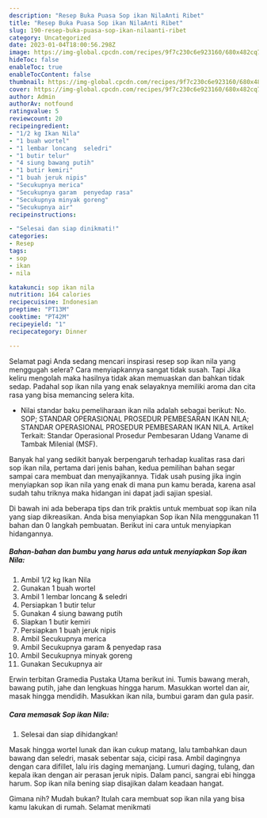 ```yaml
---
description: "Resep Buka Puasa Sop ikan NilaAnti Ribet"
title: "Resep Buka Puasa Sop ikan NilaAnti Ribet"
slug: 190-resep-buka-puasa-sop-ikan-nilaanti-ribet
category: Uncategorized
date: 2023-01-04T18:00:56.298Z
image: https://img-global.cpcdn.com/recipes/9f7c230c6e923160/680x482cq70/sop-ikan-nila-foto-resep-utama.jpg
hideToc: false
enableToc: true
enableTocContent: false
thumbnail: https://img-global.cpcdn.com/recipes/9f7c230c6e923160/680x482cq70/sop-ikan-nila-foto-resep-utama.jpg
cover: https://img-global.cpcdn.com/recipes/9f7c230c6e923160/680x482cq70/sop-ikan-nila-foto-resep-utama.jpg
author: Admin
authorAv: notfound
ratingvalue: 5
reviewcount: 20
recipeingredient:
- "1/2 kg Ikan Nila"
- "1 buah wortel"
- "1 lembar loncang  seledri"
- "1 butir telur"
- "4 siung bawang putih"
- "1 butir kemiri"
- "1 buah jeruk nipis"
- "Secukupnya merica"
- "Secukupnya garam  penyedap rasa"
- "Secukupnya minyak goreng"
- "Secukupnya air"
recipeinstructions:

- "Selesai dan siap dinikmati!"
categories:
- Resep
tags:
- sop
- ikan
- nila

katakunci: sop ikan nila 
nutrition: 164 calories
recipecuisine: Indonesian
preptime: "PT13M"
cooktime: "PT42M"
recipeyield: "1"
recipecategory: Dinner

---
```



Selamat pagi Anda sedang mencari inspirasi resep sop ikan nila yang menggugah selera? Cara menyiapkannya sangat tidak susah. Tapi Jika keliru mengolah maka hasilnya tidak akan memuaskan dan bahkan tidak sedap. Padahal sop ikan nila yang enak selayaknya memiliki aroma dan cita rasa yang bisa memancing selera kita.


- Nilai standar baku pemeliharaan ikan nila adalah sebagai berikut: No. SOP; STANDAR OPERASIONAL PROSEDUR PEMBESARAN IKAN NILA; STANDAR OPERASIONAL PROSEDUR PEMBESARAN IKAN NILA. Artikel Terkait: Standar Operasional Prosedur Pembesaran Udang Vaname di Tambak Milenial (MSF).

Banyak hal yang sedikit banyak berpengaruh terhadap kualitas rasa dari sop ikan nila, pertama dari jenis bahan, kedua pemilihan bahan segar sampai cara membuat dan menyajikannya. Tidak usah pusing jika ingin menyiapkan sop ikan nila yang enak di mana pun kamu berada, karena asal sudah tahu triknya maka hidangan ini dapat jadi sajian spesial.


Di bawah ini ada beberapa tips dan trik praktis untuk membuat sop ikan nila yang siap dikreasikan. Anda bisa menyiapkan Sop ikan Nila menggunakan 11 bahan dan 0 langkah pembuatan. Berikut ini cara untuk menyiapkan hidangannya.

<!--inarticleads1-->

##### Bahan-bahan dan bumbu yang harus ada untuk menyiapkan Sop ikan Nila:

1. Ambil 1/2 kg Ikan Nila
1. Gunakan 1 buah wortel
1. Ambil 1 lembar loncang &amp; seledri
1. Persiapkan 1 butir telur
1. Gunakan 4 siung bawang putih
1. Siapkan 1 butir kemiri
1. Persiapkan 1 buah jeruk nipis
1. Ambil Secukupnya merica
1. Ambil Secukupnya garam &amp; penyedap rasa
1. Ambil Secukupnya minyak goreng
1. Gunakan Secukupnya air


Erwin terbitan Gramedia Pustaka Utama berikut ini. Tumis bawang merah, bawang putih, jahe dan lengkuas hingga harum. Masukkan wortel dan air, masak hingga mendidih. Masukkan ikan nila, bumbui garam dan gula pasir. 

<!--inarticleads2-->

##### Cara memasak Sop ikan Nila:


1. Selesai dan siap dihidangkan!

Masak hingga wortel lunak dan ikan cukup matang, lalu tambahkan daun bawang dan seledri, masak sebentar saja, cicipi rasa. Ambil dagingnya dengan cara difillet, lalu iris daging memanjang. Lumuri daging, tulang, dan kepala ikan dengan air perasan jeruk nipis. Dalam panci, sangrai ebi hingga harum. Sop ikan nila bening siap disajikan dalam keadaan hangat. 

Gimana nih? Mudah bukan? Itulah cara membuat sop ikan nila yang bisa kamu lakukan di rumah. Selamat menikmati
